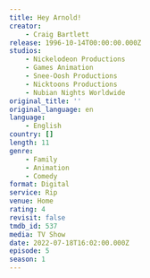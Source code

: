 ```yaml
---
title: Hey Arnold!
creator:
    - Craig Bartlett
release: 1996-10-14T00:00:00.000Z
studios:
    - Nickelodeon Productions
    - Games Animation
    - Snee-Oosh Productions
    - Nicktoons Productions
    - Nubian Nights Worldwide
original_title: ''
original_language: en
language:
    - English
country: []
length: 11
genre:
    - Family
    - Animation
    - Comedy
format: Digital
service: Rip
venue: Home
rating: 4
revisit: false
tmdb_id: 537
media: TV Show
date: 2022-07-18T16:02:00.000Z
episode: 5
season: 1
---
```

